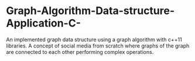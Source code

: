 # Graph-Algorithm-Data-structure-Application-C-
An implemented graph data structure using a graph algorithm with c++11 libraries.
A concept of social media from scratch where graphs of the graph are connected to each other performing complex operations. 
